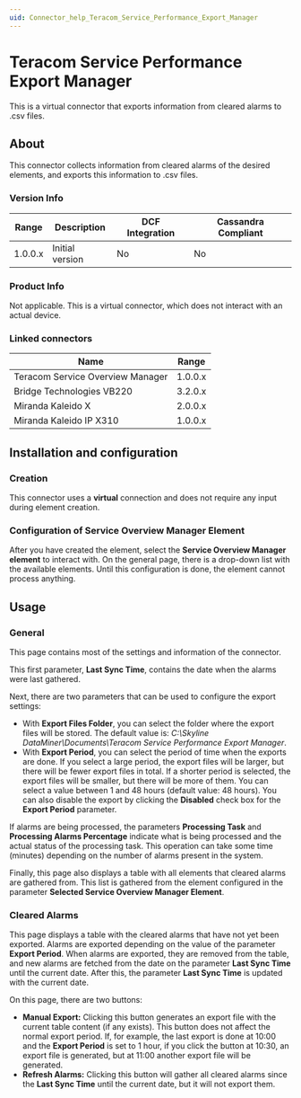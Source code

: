 ```yaml
---
uid: Connector_help_Teracom_Service_Performance_Export_Manager
---
```


# Teracom Service Performance Export Manager

This is a virtual connector that exports information from cleared alarms to .csv files.

## About

This connector collects information from cleared alarms of the desired elements, and exports this information to .csv files.

### Version Info

| **Range** | **Description** | **DCF Integration** | **Cassandra Compliant** |
|------------------|-----------------|---------------------|-------------------------|
| 1.0.0.x          | Initial version | No                  | No                      |

### Product Info

Not applicable. This is a virtual connector, which does not interact with an actual device.

### Linked connectors

| **Name**                  | **Range** |
|----------------------------------|-----------|
| Teracom Service Overview Manager | 1.0.0.x   |
| Bridge Technologies VB220        | 3.2.0.x   |
| Miranda Kaleido X                | 2.0.0.x   |
| Miranda Kaleido IP X310          | 1.0.0.x   |

## Installation and configuration

### Creation

This connector uses a **virtual** connection and does not require any input during element creation.

### Configuration of Service Overview Manager Element

After you have created the element, select the **Service Overview Manager element** to interact with. On the general page, there is a drop-down list with the available elements. Until this configuration is done, the element cannot process anything.

## Usage

### General

This page contains most of the settings and information of the connector.

This first parameter, **Last Sync Time**, contains the date when the alarms were last gathered.

Next, there are two parameters that can be used to configure the export settings:

- With **Export Files Folder**, you can select the folder where the export files will be stored. The default value is: *C:\Skyline DataMiner\Documents\Teracom Service Performance Export Manager*.
- With **Export Period**, you can select the period of time when the exports are done. If you select a large period, the export files will be larger, but there will be fewer export files in total. If a shorter period is selected, the export files will be smaller, but there will be more of them. You can select a value between 1 and 48 hours (default value: 48 hours). You can also disable the export by clicking the **Disabled** check box for the **Export Period** parameter.

If alarms are being processed, the parameters **Processing Task** and **Processing Alarms Percentage** indicate what is being processed and the actual status of the processing task. This operation can take some time (minutes) depending on the number of alarms present in the system.

Finally, this page also displays a table with all elements that cleared alarms are gathered from. This list is gathered from the element configured in the parameter **Selected Service Overview Manager Element**.

### Cleared Alarms

This page displays a table with the cleared alarms that have not yet been exported. Alarms are exported depending on the value of the parameter **Export Period**. When alarms are exported, they are removed from the table, and new alarms are fetched from the date on the parameter **Last Sync Time** until the current date. After this, the parameter **Last Sync Time** is updated with the current date.

On this page, there are two buttons:

- **Manual Export:** Clicking this button generates an export file with the current table content (if any exists). This button does not affect the normal export period. If, for example, the last export is done at 10:00 and the **Export Period** is set to 1 hour, if you click the button at 10:30, an export file is generated, but at 11:00 another export file will be generated.
- **Refresh Alarms:** Clicking this button will gather all cleared alarms since the **Last Sync Time** until the current date, but it will not export them.
